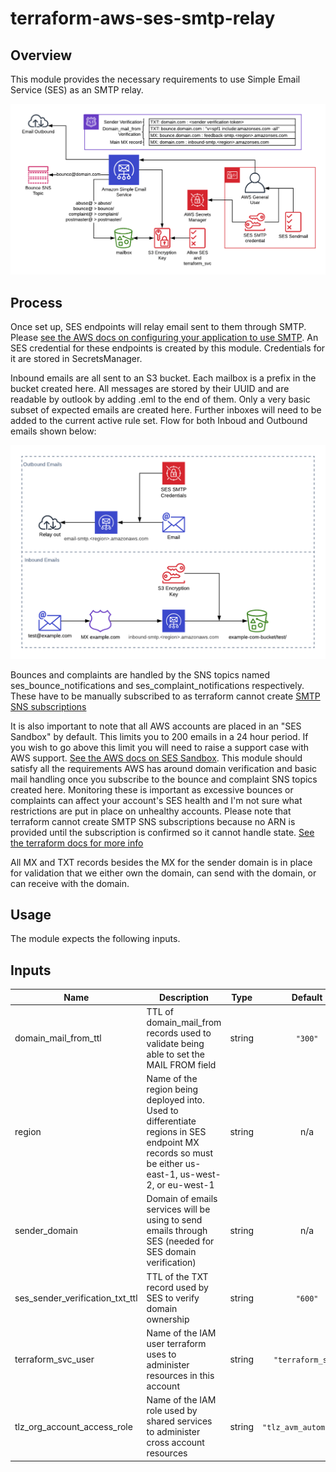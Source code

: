 terraform-aws-ses-smtp-relay
==============================
Overview
--------
This module provides the necessary requirements to use Simple Email Service (SES) as an SMTP relay.

![SES components](SES_Structural.png)

Process
-------
Once set up, SES endpoints will relay email sent to them through SMTP. Please [see the AWS docs on configuring your application to use SMTP](https://docs.aws.amazon.com/ses/latest/DeveloperGuide/send-email-smtp.html). An SES credential for these endpoints is created by this module. Credentials for it are stored in SecretsManager.

Inbound emails are all sent to an S3 bucket. Each mailbox is a prefix in the bucket created here. All messages are stored by their UUID and are readable by outlook by adding .eml to the end of them. Only a very basic subset of expected emails are created here. Further inboxes will need to be added to the current active rule set. Flow for both Inboud and Outbound emails shown below:

![Email Flow](SES_Flow.png)

Bounces and complaints are handled by the SNS topics named ses_bounce_notifications and ses_complaint_notifications respectively. These have to be manually subscribed to as terraform cannot create [SMTP SNS subscriptions](https://www.terraform.io/docs/providers/aws/r/sns_topic_subscription.html)

It is also important to note that all AWS accounts are placed in an "SES Sandbox" by default. This limits you to 200 emails in a 24 hour period. If you wish to go above this limit you will need to raise a support case with AWS support. [See the AWS docs on SES Sandbox](https://docs.aws.amazon.com/ses/latest/DeveloperGuide/request-production-access.html). This module should satisfy all the requirements AWS has around domain verification and basic mail handling once you subscribe to the bounce and complaint SNS topics created here. Monitoring these is important as excessive bounces or complaints can affect your account's SES health and I'm not sure what restrictions are put in place on unhealthy accounts. Please note that terraform cannot create SMTP SNS subscriptions because no ARN is provided until the subscription is confirmed so it cannot handle state. [See the terraform docs for more info](https://www.terraform.io/docs/providers/aws/r/sns_topic_subscription.html)

All MX and TXT records besides the MX for the sender domain is in place for validation that we either own the domain, can send with the domain, or can receive with the domain.

Usage
-----
The module expects the following inputs.

## Inputs

| Name | Description | Type | Default | Required |
|------|-------------|:----:|:-----:|:-----:|
| domain\_mail\_from\_ttl | TTL of domain\_mail\_from records used to validate being able to set the MAIL FROM field | string | `"300"` | no |
| region | Name of the region being deployed into. Used to differentiate regions in SES endpoint MX records so must be either us-east-1, us-west-2, or eu-west-1 | string | n/a | yes |
| sender\_domain | Domain of emails services will be using to send emails through SES (needed for SES domain verification) | string | n/a | yes |
| ses\_sender\_verification\_txt\_ttl | TTL of the TXT record used by SES to verify domain ownership | string | `"600"` | no |
| terraform\_svc\_user | Name of the IAM user terraform uses to administer resources in this account | string | `"terraform_svc"` | no |
| tlz\_org\_account\_access\_role | Name of the IAM role used by shared services to administer cross account resources | string | `"tlz_avm_automation"` | no |

